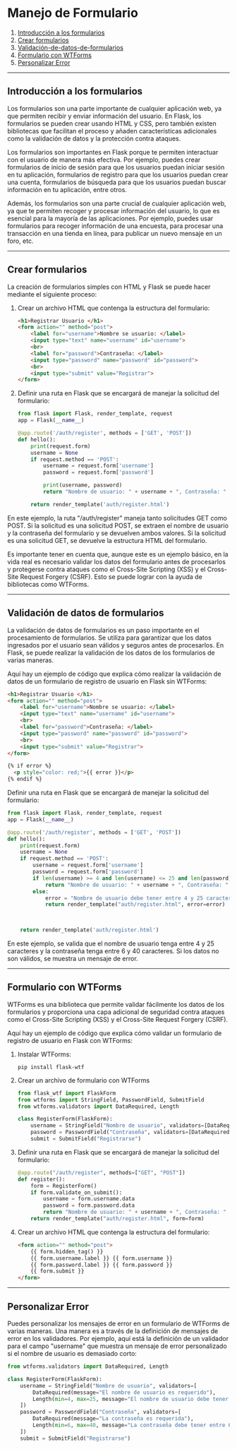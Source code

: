 # Manejo de Formulario

1. [Introducción a los formularios](#Introducción-a-los-formularios)
2. [Crear formularios](#Crear-formularios)
3. [Validación-de-datos-de-formularios](#Validación-de-datos-de-formularios)
4. [Formulario con WTForms](#Formulario-con-WTFormsk)
5. [Personalizar Error](#Personalizar-Error )

---
## Introducción a los formularios

Los formularios son una parte importante de cualquier aplicación web, ya que permiten recibir y enviar información del usuario. En Flask, los formularios se pueden crear usando HTML y CSS, pero también existen bibliotecas que facilitan el proceso y añaden características adicionales como la validación de datos y la protección contra ataques.

Los formularios son importantes en Flask porque te permiten interactuar con el usuario de manera más efectiva. Por ejemplo, puedes crear formularios de inicio de sesión para que los usuarios puedan iniciar sesión en tu aplicación, formularios de registro para que los usuarios puedan crear una cuenta, formularios de búsqueda para que los usuarios puedan buscar información en tu aplicación, entre otros.

Además, los formularios son una parte crucial de cualquier aplicación web, ya que te permiten recoger y procesar información del usuario, lo que es esencial para la mayoría de las aplicaciones. Por ejemplo, puedes usar formularios para recoger información de una encuesta, para procesar una transacción en una tienda en línea, para publicar un nuevo mensaje en un foro, etc.

---
## Crear formularios
La creación de formularios simples con HTML y Flask se puede hacer mediante el siguiente proceso:

1. Crear un archivo HTML que contenga la estructura del formulario:
    
    ~~~html
    <h1>Registrar Usuario </h1>
    <form action="" method="post">
        <label for="username">Nombre se usuario: </label>
        <input type="text" name="username" id="username">
        <br>
        <label for="password">Contraseña: </label>
        <input type="password" name="password" id="password">
        <br>
        <input type="submit" value="Registrar">
    </form>
    ~~~
2. Definir una ruta en Flask que se encargará de manejar la solicitud del formulario:

    ~~~python
    from flask import Flask, render_template, request
    app = Flask(__name__)

    @app.route('/auth/register', methods = ['GET', 'POST'])
    def hello():
        print(request.form)
        username = None
        if request.method == 'POST':
            username = request.form['username']
            password = request.form['password']

            print(username, password)
            return "Nombre de usuario: " + username + ", Contraseña: " + password

        return render_template('auth/register.html')
    ~~~

En este ejemplo, la ruta "/auth/register" maneja tanto solicitudes GET como POST. Si la solicitud es una solicitud POST, se extraen el nombre de usuario y la contraseña del formulario y se devuelven ambos valores. Si la solicitud es una solicitud GET, se devuelve la estructura HTML del formulario.

Es importante tener en cuenta que, aunque este es un ejemplo básico, en la vida real es necesario validar los datos del formulario antes de procesarlos y protegerse contra ataques como el Cross-Site Scripting (XSS) y el Cross-Site Request Forgery (CSRF). Esto se puede lograr con la ayuda de bibliotecas como WTForms.


---
## Validación de datos de formularios
La validación de datos de formularios es un paso importante en el procesamiento de formularios. Se utiliza para garantizar que los datos ingresados por el usuario sean válidos y seguros antes de procesarlos. En Flask, se puede realizar la validación de los datos de los formularios de varias maneras.

Aquí hay un ejemplo de código que explica cómo realizar la validación de datos de un formulario de registro de usuario en Flask sin WTForms:

~~~html
<h1>Registrar Usuario </h1>
<form action="" method="post">
    <label for="username">Nombre se usuario: </label>
    <input type="text" name="username" id="username">
    <br>
    <label for="password">Contraseña: </label>
    <input type="password" name="password" id="password">
    <br>
    <input type="submit" value="Registrar">
</form>

{% if error %}
  <p style="color: red;">{{ error }}</p>
{% endif %}
~~~

Definir una ruta en Flask que se encargará de manejar la solicitud del formulario:

~~~python
from flask import Flask, render_template, request
app = Flask(__name__)

@app.route('/auth/register', methods = ['GET', 'POST'])
def hello():
    print(request.form)
    username = None
    if request.method == 'POST':
        username = request.form['username']
        password = request.form['password']
        if len(username) >= 4 and len(username) <= 25 and len(password) >= 6 and len(password) <= 40:
            return "Nombre de usuario: " + username + ", Contraseña: " + password
        else:
            error = "Nombre de usuario debe tener entre 4 y 25 caracteres y la contraseña debe tener entre 6 y 40 caracteres."
            return render_template("auth/register.html", error=error)

        

    return render_template('auth/register.html')
~~~

En este ejemplo, se valida que el nombre de usuario tenga entre 4 y 25 caracteres y la contraseña tenga entre 6 y 40 caracteres. Si los datos no son válidos, se muestra un mensaje de error.

---
## Formulario con WTForms
WTForms es una biblioteca que permite validar fácilmente los datos de los formularios y proporciona una capa adicional de seguridad contra ataques como el Cross-Site Scripting (XSS) y el Cross-Site Request Forgery (CSRF).

Aquí hay un ejemplo de código que explica cómo validar un formulario de registro de usuario en Flask con WTForms:

1. Instalar WTForms:
    ~~~
    pip install flask-wtf
    ~~~

2. Crear un archivo de formulario con WTForms
    ~~~python
    from flask_wtf import FlaskForm
    from wtforms import StringField, PasswordField, SubmitField
    from wtforms.validators import DataRequired, Length

    class RegisterForm(FlaskForm):
        username = StringField("Nombre de usuario", validators=[DataRequired(), Length(min=4, max=25)])
        password = PasswordField("Contraseña", validators=[DataRequired(), Length(min=6, max=40)])
        submit = SubmitField("Registrarse")
    ~~~
3. Definir una ruta en Flask que se encargará de manejar la solicitud del formulario:
    ~~~python
    @app.route("/auth/register", methods=["GET", "POST"])
    def register():
        form = RegisterForm()
        if form.validate_on_submit():
            username = form.username.data
            password = form.password.data
            return "Nombre de usuario: " + username + ", Contraseña: " + password
        return render_template("auth/register.html", form=form)
    ~~~

4. Crear un archivo HTML que contenga la estructura del formulario:
    ~~~html
    <form action="" method="post">
        {{ form.hidden_tag() }}
        {{ form.username.label }} {{ form.username }}
        {{ form.password.label }} {{ form.password }}
        {{ form.submit }}
    </form>
    ~~~

---
## Personalizar Error 
Puedes personalizar los mensajes de error en un formulario de WTForms de varias maneras. Una manera es a través de la definición de mensajes de error en los validadores. Por ejemplo, aquí está la definición de un validador para el campo "username" que muestra un mensaje de error personalizado si el nombre de usuario es demasiado corto:

~~~python
from wtforms.validators import DataRequired, Length

class RegisterForm(FlaskForm):
    username = StringField("Nombre de usuario", validators=[
        DataRequired(message="El nombre de usuario es requerido"),
        Length(min=4, max=25, message="El nombre de usuario debe tener entre 4 y 25 caracteres")
    ])
    password = PasswordField("Contraseña", validators=[
        DataRequired(message="La contraseña es requerida"),
        Length(min=6, max=40, message="La contraseña debe tener entre 6 y 40 caracteres")
    ])
    submit = SubmitField("Registrarse")
~~~




